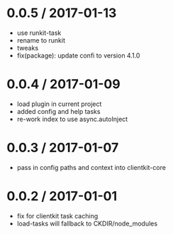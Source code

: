 
0.0.5 / 2017-01-13
==================

  * use runkit-task
  * rename to runkit
  * tweaks
  * fix(package): update confi to version 4.1.0

0.0.4 / 2017-01-09
==================

  * load plugin in current project
  * added config and help tasks
  * re-work index to use async.autoInject

0.0.3 / 2017-01-07
==================

  * pass in config paths and context into clientkit-core

0.0.2 / 2017-01-01
==================

  * fix for clientkit task caching
  * load-tasks will fallback to CKDIR/node_modules
